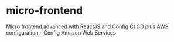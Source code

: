 # micro-frontend
Micro frontend advanced with ReactJS and Config CI CD plus AWS configuration - Config Amazon Web Services
